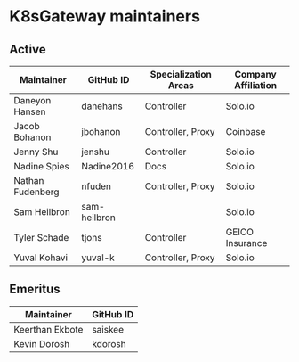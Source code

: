 # K8sGateway maintainers

## Active

| Maintainer | GitHub ID | Specialization Areas | Company Affiliation |
| ---- | ---- | ---- | ---- |
Daneyon Hansen | danehans | Controller | Solo.io
Jacob Bohanon | jbohanon | Controller, Proxy  | Coinbase
Jenny Shu | jenshu | Controller | Solo.io
Nadine Spies | Nadine2016 | Docs | Solo.io
Nathan Fudenberg | nfuden | Controller, Proxy | Solo.io
Sam Heilbron | sam-heilbron | | Solo.io
Tyler Schade | tjons | Controller | GEICO Insurance
Yuval Kohavi | yuval-k | Controller, Proxy | Solo.io

## Emeritus

| Maintainer | GitHub ID |
| ---- | ---- |
Keerthan Ekbote | saiskee
Kevin Dorosh | kdorosh
